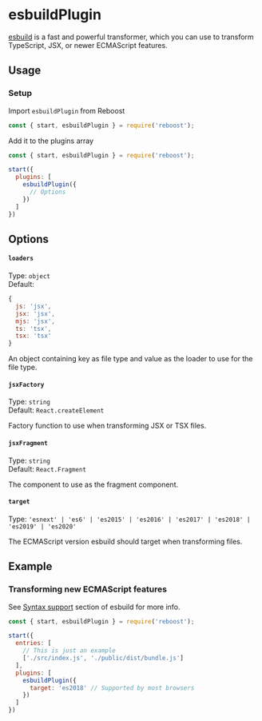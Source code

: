 # esbuildPlugin
[esbuild](https://github.com/evanw/esbuild) is a fast and powerful transformer,
which you can use to transform TypeScript, JSX, or newer ECMAScript features.

## Usage
### Setup
Import `esbuildPlugin` from Reboost
```js
const { start, esbuildPlugin } = require('reboost');
```
Add it to the plugins array
```js
const { start, esbuildPlugin } = require('reboost');

start({
  plugins: [
    esbuildPlugin({
      // Options
    })
  ]
})
```

## Options
#### `loaders`
Type: `object`\
Default:
```js
{
  js: 'jsx',
  jsx: 'jsx',
  mjs: 'jsx',
  ts: 'tsx',
  tsx: 'tsx'
}
```

An object containing key as file type and value as the loader to use for the file type.

#### `jsxFactory`
Type: `string`\
Default: `React.createElement`

Factory function to use when transforming JSX or TSX files.

#### `jsxFragment`
Type: `string`\
Default: `React.Fragment`

The component to use as the fragment component.

#### `target`
Type: `'esnext' | 'es6' | 'es2015' | 'es2016' | 'es2017' | 'es2018' | 'es2019' | 'es2020'`

The ECMAScript version esbuild should target when transforming files.

## Example
### Transforming new ECMAScript features
See [Syntax support](https://github.com/evanw/esbuild#syntax-support) section
of esbuild for more info.

```js
const { start, esbuildPlugin } = require('reboost');

start({
  entries: [
    // This is just an example
    ['./src/index.js', './public/dist/bundle.js']
  ],
  plugins: [
    esbuildPlugin({
      target: 'es2018' // Supported by most browsers
    })
  ]
})
```
